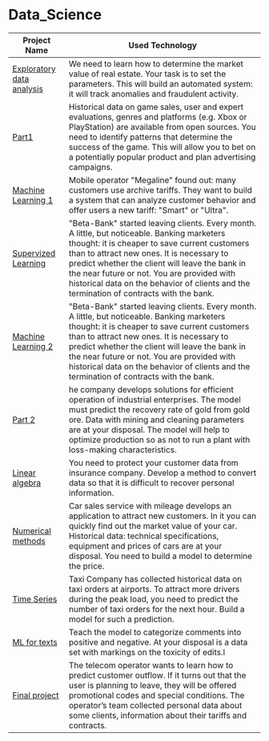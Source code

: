 # Data_Science
| Project Name  | Used Technology |
| ------------- | ------------- |
| [Exploratory data analysis](https://github.com/feldmansasha/Data_Science/blob/main/01.%20Analyze.ipynb)  | We need to learn how to determine the market value of real estate. Your task is to set the parameters. This will build an automated system: it will track anomalies and fraudulent activity. |
| [Part1](https://github.com/feldmansasha/Data_Science/blob/main/02.%20Part%201.ipynb)  | Historical data on game sales, user and expert evaluations, genres and platforms (e.g. Xbox or PlayStation) are available from open sources. You need to identify patterns that determine the success of the game. This will allow you to bet on a potentially popular product and plan advertising campaigns.  |
| [Machine Learning 1](https://github.com/feldmansasha/Data_Science/blob/main/03.%20Machine%20Learning.ipynb) | Mobile operator "Megaline" found out: many customers use archive tariffs. They want to build a system that can analyze customer behavior and offer users a new tariff: "Smart" or "Ultra". |
| [Supervized Learning](https://github.com/feldmansasha/Data_Science/blob/main/04.%20Supervized%20learning.ipynb) | "Beta-Bank" started leaving clients. Every month. A little, but noticeable. Banking marketers thought: it is cheaper to save current customers than to attract new ones. It is necessary to predict whether the client will leave the bank in the near future or not. You are provided with historical data on the behavior of clients and the termination of contracts with the bank.|
| [Machine Learning 2](https://github.com/feldmansasha/Data_Science/blob/main/05.%20Machine%20learning.ipynb) | "Beta-Bank" started leaving clients. Every month. A little, but noticeable. Banking marketers thought: it is cheaper to save current customers than to attract new ones. It is necessary to predict whether the client will leave the bank in the near future or not. You are provided with historical data on the behavior of clients and the termination of contracts with the bank.|
| [Part 2](https://github.com/feldmansasha/Data_Science/blob/main/06.%20Part%202.ipynb) | he company develops solutions for efficient operation of industrial enterprises. The model must predict the recovery rate of gold from gold ore. Data with mining and cleaning parameters are at your disposal. The model will help to optimize production so as not to run a plant with loss-making characteristics.|
| [Linear algebra](https://github.com/feldmansasha/Data_Science/blob/main/07.%20Linear%20algebra.ipynb) | You need to protect your customer data from insurance company. Develop a method to convert data so that it is difficult to recover personal information.|
| [Numerical methods](https://github.com/feldmansasha/Data_Science/blob/main/08.%20Numerical%20methods.ipynb) | Car sales service with mileage develops an application to attract new customers. In it you can quickly find out the market value of your car. Historical data: technical specifications, equipment and prices of cars are at your disposal. You need to build a model to determine the price.|
| [Time Series](https://github.com/feldmansasha/Data_Science/blob/main/09.%20Time%20series.ipynb) | Taxi Company has collected historical data on taxi orders at airports. To attract more drivers during the peak load, you need to predict the number of taxi orders for the next hour. Build a model for such a prediction.|
| [ML for texts](https://github.com/feldmansasha/Data_Science/blob/main/10.%20ML%20for%20texts.ipynb) | Teach the model to categorize comments into positive and negative. At your disposal is a data set with markings on the toxicity of edits.l|
| [Final project](https://github.com/feldmansasha/Data_Science/blob/main/11.%20Final%20project.ipynb) | The telecom operator wants to learn how to predict customer outflow. If it turns out that the user is planning to leave, they will be offered promotional codes and special conditions. The operator’s team collected personal data about some clients, information about their tariffs and contracts.|
